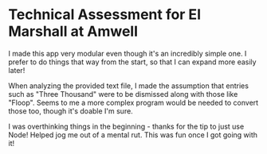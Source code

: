 # Technical Assessment for El Marshall at Amwell

I made this app very modular even though it's an incredibly simple one. I prefer to do things that way from the start, so that I can expand more easily later!

When analyzing the provided text file, I made the assumption that entries such as "Three Thousand" were to be dismissed along with those like "Floop". Seems to me a more complex program would be needed to convert those too, though it's doable I'm sure.

I was overthinking things in the beginning - thanks for the tip to just use Node! Helped jog me out of a mental rut. This was fun once I got going with it!
